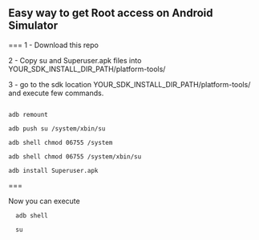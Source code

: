 Easy way to get Root access on Android Simulator
--
===
1 - Download this repo

2 - Copy su and Superuser.apk files into YOUR_SDK_INSTALL_DIR_PATH/platform-tools/

3 - go to the sdk location YOUR_SDK_INSTALL_DIR_PATH/platform-tools/ and execute few commands.
 
  ```shell
  
  adb remount

  adb push su /system/xbin/su

  adb shell chmod 06755 /system

  adb shell chmod 06755 /system/xbin/su

  adb install Superuser.apk
 ```
 
===

Now you can execute

```shell
  adb shell

  su
```

